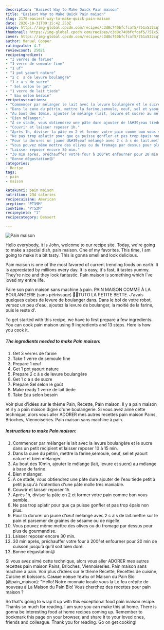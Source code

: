 ```yaml
---
description: "Easiest Way to Make Quick Pain maison"
title: "Easiest Way to Make Quick Pain maison"
slug: 2178-easiest-way-to-make-quick-pain-maison
date: 2020-10-31T09:15:42.253Z
image: https://img-global.cpcdn.com/recipes/c3d8c740bfcfcaf5/751x532cq70/pain-maison-photo-principale-de-la-recette.jpg
thumbnail: https://img-global.cpcdn.com/recipes/c3d8c740bfcfcaf5/751x532cq70/pain-maison-photo-principale-de-la-recette.jpg
cover: https://img-global.cpcdn.com/recipes/c3d8c740bfcfcaf5/751x532cq70/pain-maison-photo-principale-de-la-recette.jpg
author: Manuel Cooper
ratingvalue: 4.7
reviewcount: 25021
recipeingredient:
- "3 verres de farine"
- "1 verre de semoule fine"
- "1 uf"
- "1 pot yaourt nature"
- "2 c  s de levure boulangre"
- "1 c a s de sucre"
- " Sel selon le got"
- "1 verre de lait tiede"
- " Eau selon besoin"
recipeinstructions:
- "Commencer par mélanger le lait avec la levure boulangère et le sucre dans un petit récipient et laisser reposer 10 à 15 min."
- "Dans la cuve du pétrin, mettre la farine,semoule, oeuf, sel et yaourt nature et bien mélanger."
- "Au bout des 10min, ajouter le mélange (lait, levure et sucre) au mélange à base de farine."
- "Bien mélanger."
- "À ce stade, vous obtiendrez une pâte dure ajouter de l&#39;eau tiede petit à petit jusqu&#39;à l&#39;obtention d&#39;une pâte molle très maniable."
- "Couvrir et laisser reposer 1h."
- "Après 1h, diviser la pâte en 2 et former votre pain comme bon vous semble."
- "Ne pas trop aplatir pour que ça puisse gonfler et pas trop épais non plus."
- "Pour la dorure: un jaune d&#39;œuf mélangé avec 2 c à s de lait.mettre sur le pain et parsemer de graines de sésame ou de nigelle."
- "Vous pouvez même mettre des olives ou du fromage par dessus pour plus de gourmandise."
- "Laisser reposer encore 30 min."
- "30 min après, préchauffer votre four à 200°et enfourner pour 20 min de cuisson jusqu&#39;à qu&#39;il soit bien doré."
- "Bonne dégustation😉"
categories:
- Recipe
tags:
- pain
- maison

katakunci: pain maison 
nutrition: 234 calories
recipecuisine: American
preptime: "PT39M"
cooktime: "PT52M"
recipeyield: "1"
recipecategory: Dessert

---
```



![Pain maison](https://img-global.cpcdn.com/recipes/c3d8c740bfcfcaf5/751x532cq70/pain-maison-photo-principale-de-la-recette.jpg)

Hello everybody, it is John, welcome to our recipe site. Today, we're going to make a special dish, pain maison. One of my favorites. This time, I am going to make it a bit tasty. This is gonna smell and look delicious.

Pain maison is one of the most favored of current trending foods on earth. It is appreciated by millions every day. It is easy, it's fast, it tastes yummy. They're nice and they look fantastic. Pain maison is something which I've loved my entire life.

Faire son pain maison sans machine à pain. PAIN MAISON COMME À LA BOULANGERIE (sans pétrissage) 🍞🥖TUTO LA PETITE BETTE. J&#39;avais quelques cubes de levure de boulanger dans. Dans le bol de votre robot, versez un peu d&#39;eau, ajoutez la levure de boulanger, la moitié de la farine, puis le reste d&#39;.


To get started with this recipe, we have to first prepare a few ingredients. You can cook pain maison using 9 ingredients and 13 steps. Here is how you cook it.

<!--inarticleads1-->

##### The ingredients needed to make Pain maison:

1. Get 3 verres de farine
1. Take 1 verre de semoule fine
1. Prepare 1 œuf
1. Get 1 pot yaourt nature
1. Prepare 2 c à s de levure boulangère
1. Get 1 c a s de sucre
1. Prepare  Sel selon le goût
1. Make ready 1 verre de lait tiede
1. Take  Eau selon besoin


Voir plus d&#39;idées sur le thème Pain, Recette, Pain maison. Il y a pain maison et il y a pain maison digne d&#39;une boulangerie. Si vous avez aimé cette technique, alors vous aller ADORER mes autres recettes pain maison Pains, Brioches, Viennoiseries. Pain maison sans machine à pain. 

<!--inarticleads2-->

##### Instructions to make Pain maison:

1. Commencer par mélanger le lait avec la levure boulangère et le sucre dans un petit récipient et laisser reposer 10 à 15 min.
1. Dans la cuve du pétrin, mettre la farine,semoule, oeuf, sel et yaourt nature et bien mélanger.
1. Au bout des 10min, ajouter le mélange (lait, levure et sucre) au mélange à base de farine.
1. Bien mélanger.
1. À ce stade, vous obtiendrez une pâte dure ajouter de l&#39;eau tiede petit à petit jusqu&#39;à l&#39;obtention d&#39;une pâte molle très maniable.
1. Couvrir et laisser reposer 1h.
1. Après 1h, diviser la pâte en 2 et former votre pain comme bon vous semble.
1. Ne pas trop aplatir pour que ça puisse gonfler et pas trop épais non plus.
1. Pour la dorure: un jaune d&#39;œuf mélangé avec 2 c à s de lait.mettre sur le pain et parsemer de graines de sésame ou de nigelle.
1. Vous pouvez même mettre des olives ou du fromage par dessus pour plus de gourmandise.
1. Laisser reposer encore 30 min.
1. 30 min après, préchauffer votre four à 200°et enfourner pour 20 min de cuisson jusqu&#39;à qu&#39;il soit bien doré.
1. Bonne dégustation😉


Si vous avez aimé cette technique, alors vous aller ADORER mes autres recettes pain maison Pains, Brioches, Viennoiseries. Pain maison sans machine à pain. Voir plus d&#39;idées sur le thème Recette, Recettes de cuisine, Cuisine et boissons. Самые новые твиты от Maison du Pain Bio (@pain_maison): &#34;Hello! Notre monnaie locale vous la Le feu crépite de nouveau à La Maison du Pain Bio! Vous cherchez des recettes pour pain maison ? 

So that's going to wrap it up with this exceptional food pain maison recipe. Thanks so much for reading. I am sure you can make this at home. There is gonna be interesting food at home recipes coming up. Remember to bookmark this page on your browser, and share it to your loved ones, friends and colleague. Thank you for reading. Go on get cooking!
